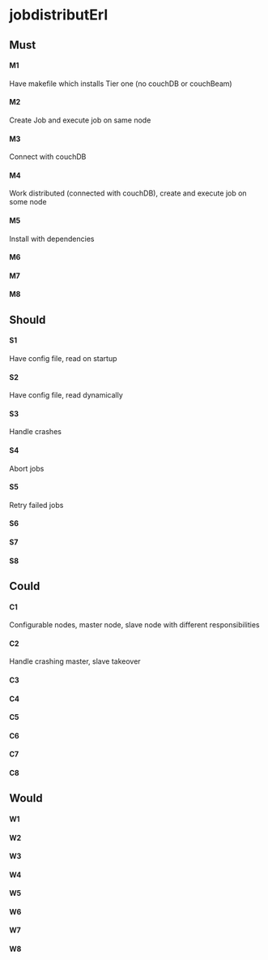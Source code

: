 jobdistributErl
===============

## Must
#### M1
Have makefile which installs Tier one (no couchDB or couchBeam)
#### M2
Create Job and execute job on same node
#### M3
Connect with couchDB
#### M4
Work distributed (connected with couchDB), create and 
execute job on some node
#### M5
Install with dependencies
#### M6
#### M7
#### M8
## Should 
#### S1
Have config file, read on startup
#### S2
Have config file, read dynamically
#### S3
Handle crashes
#### S4
Abort jobs
#### S5
Retry failed jobs
#### S6
#### S7
#### S8
## Could
#### C1
Configurable nodes, master node, slave node with different
responsibilities
#### C2
Handle crashing master, slave takeover
#### C3
#### C4
#### C5
#### C6
#### C7
#### C8
## Would
#### W1
#### W2
#### W3
#### W4
#### W5
#### W6
#### W7
#### W8

